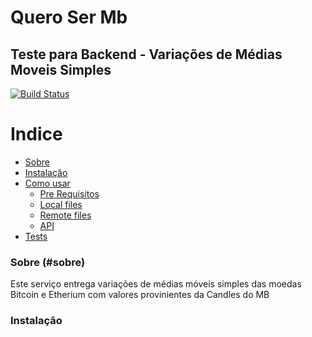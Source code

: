 # Quero Ser Mb
## Teste para Backend - Variações de Médias Moveis Simples
[![Build Status](https://travis-ci.org/tr0v40/querosermb.svg?branch=main)](https://travis-ci.org/tr0v40/querosermb)


Indice
=================
<!--ts-->
   * [Sobre](#sobre)
   * [Instalação](#instalacao)
   * [Como usar](#como-usar)
      * [Pre Requisitos](#pre-requisitos)
      * [Local files](#local-files)
      * [Remote files](#remote-files)
      * [API](#api)
   * [Tests](#testes)
<!--te-->

### Sobre (#sobre)
Este serviço entrega variações de médias móveis simples das moedas Bitcoin e Etherium com valores provinientes da Candles do MB

### Instalação
